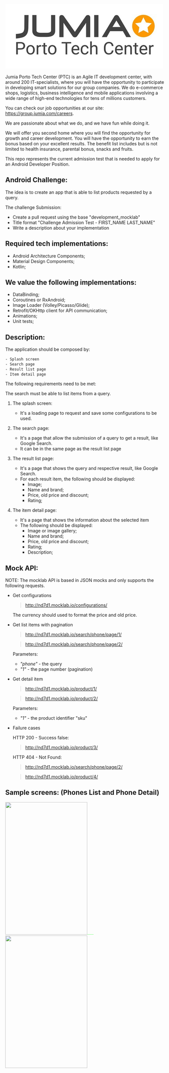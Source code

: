 ![alt tag](screen-porto-tech-center.jpg)

Jumia Porto Tech Center (PTC) is an Agile IT development center, with around 200 IT-specialists, 
where you will have the opportunity to participate in developing smart solutions for our group companies. 
We do e-commerce shops, logistics, business intelligence and mobile applications involving a wide range of high-end technologies for tens of millions customers.  

You can check our job opportunities at our site: https://group.jumia.com/careers.  

We are passionate about what we do, and we have fun while doing it. 

We will offer you second home where you will find the opportunity for growth and career development.
You will have the opportunity to earn the bonus based on your excellent results. 
The benefit list includes but is not limited to health insurance, parental bonus, snacks and fruits.

This repo represents the current admission test that is needed to apply for an Android Developer Position.

Android Challenge:
-

The idea is to create an app that is able to list products requested by a query.

The challenge Submission:

- Create a pull request using the base "development_mocklab"
- Title format "Challenge Admission Test - FIRST_NAME LAST_NAME"
- Write a description about your implementation

Required tech implementations:
-

- Android Architecture Components;
- Material Design Components;
- Kotlin;

We value the following implementations:
-

- DataBinding;
- Coroutines or RxAndroid;
- Image Loader (Volley/Picasso/Glide);
- Retrofit/OKHttp client for API communication;
- Animations;
- Unit tests;


Description:
-

The application should be composed by:

    - Splash screen 
    - Search page 
    - Result list page 
    - Item detail page

The following requirements need to be met:

The search must be able to list items from a query.

1. The splash screen:
    - It's a loading page to request and save some configurations to be used. 

2. The search page:
    - It's a page that allow the submission of a query to get a result, like Google Search.
    - It can be in the same page as the result list page

3. The result list page:
    - It's a page that shows the query and respective result, like Google Search.
    - For each result item, the following should be displayed:
        - Image;
        - Name and brand;
        - Price, old price and discount;
        - Rating;

4. The item detail page:
    - It's a page that shows the information about the selected item
    - The following should be displayed:
        - Image or image gallery;
        - Name and brand;
        - Price, old price and discount;
        - Rating;
        - Description;

Mock API: 
-

NOTE: The mocklab API is based in JSON mocks and only supports the following requests.

- Get configurations

    > http://nd7d1.mocklab.io/configurations/
    
    The currency should used to format the price and old price.

- Get list items with pagination

    > http://nd7d1.mocklab.io/search/phone/page/1/
    
    > http://nd7d1.mocklab.io/search/phone/page/2/

    Parameters:
    - *"phone"* - the query
    - *"1"* - the page number (pagination)

- Get detail item

    > http://nd7d1.mocklab.io/product/1/

    > http://nd7d1.mocklab.io/product/2/

    Parameters:
    - *"1"* - the product identifier "sku"
    
    
- Failure cases

    HTTP 200 - Success false:
    > http://nd7d1.mocklab.io/product/3/
    
    HTTP 404 - Not Found:
    > http://nd7d1.mocklab.io/search/phone/page/2/
    
    > http://nd7d1.mocklab.io/product/4/


Sample screens: (Phones List and Phone Detail)
-

<div><img src="https://github.com/bernardopinaptc/ptcChallenge/blob/master/screen_1.jpg?raw=true" width="260" height="420"/><img src="data:image/png;base64,iVBORw0KGgoAAAANSUhEUgAAABQAAAABCAYAAADeko4lAAAAEElEQVR42mNk+M9Qz0BFAAB1hgGA401i0gAAAABJRU5ErkJggg==" width="20">
<img src="https://github.com/bernardopinaptc/ptcChallenge/blob/master/screen_2.jpg?raw=true" width="260" height="420"/>
    </div>
    
    
